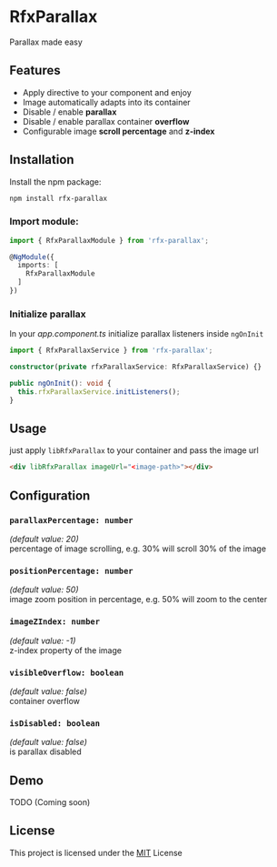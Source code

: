 # RfxParallax

Parallax made easy

## Features

- Apply directive to your component and enjoy
- Image automatically adapts into its container
- Disable / enable **parallax**
- Disable / enable parallax container **overflow**
- Configurable image **scroll percentage** and **z-index**

## Installation

Install the npm package:
```bash
npm install rfx-parallax
```

### Import module:

```typescript
import { RfxParallaxModule } from 'rfx-parallax';

@NgModule({
  imports: [
    RfxParallaxModule
  ]
})
```

### Initialize parallax

In your *app.component.ts* initialize parallax listeners inside `ngOnInit`
```typescript
import { RfxParallaxService } from 'rfx-parallax';

constructor(private rfxParallaxService: RfxParallaxService) {}

public ngOnInit(): void {
  this.rfxParallaxService.initListeners();
}
```

## Usage

just apply `libRfxParallax` to your container and pass the image url
```html
<div libRfxParallax imageUrl="<image-path>"></div>
```

## Configuration

### ``parallaxPercentage: number``
*(default value: 20)*<br />
percentage of image scrolling, e.g. 30% will scroll 30% of the image

### ``positionPercentage: number``
*(default value: 50)*<br />
image zoom position in percentage, e.g. 50% will zoom to the center

### ``imageZIndex: number``
*(default value: -1)*<br />
z-index property of the image

### ``visibleOverflow: boolean``
*(default value: false)*<br />
container overflow

### ``isDisabled: boolean``
*(default value: false)*<br />
is parallax disabled

## Demo

TODO (Coming soon)

## License

This project is licensed under the [MIT](http://vjpr.mit-license.org) License
